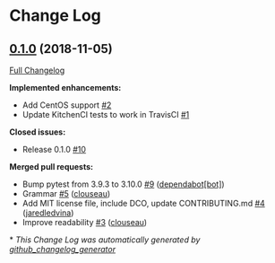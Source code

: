 # Change Log

## [0.1.0](https://github.com/jaredledvina/sensu-go-ansible/tree/0.1.0) (2018-11-05)

[Full Changelog](https://github.com/jaredledvina/sensu-go-ansible/compare/146a31b8764bb78e91e3de81bf7715495118aca1...0.1.0)

**Implemented enhancements:**

- Add CentOS support [\#2](https://github.com/jaredledvina/sensu-go-ansible/issues/2)
- Update KitchenCI tests to work in TravisCI [\#1](https://github.com/jaredledvina/sensu-go-ansible/issues/1)

**Closed issues:**

- Release 0.1.0 [\#10](https://github.com/jaredledvina/sensu-go-ansible/issues/10)

**Merged pull requests:**

- Bump pytest from 3.9.3 to 3.10.0 [\#9](https://github.com/jaredledvina/sensu-go-ansible/pull/9) ([dependabot[bot]](https://github.com/apps/dependabot))
- Grammar [\#5](https://github.com/jaredledvina/sensu-go-ansible/pull/5) ([clouseau](https://github.com/clouseau))
- Add MIT license file, include DCO, update CONTRIBUTING.md [\#4](https://github.com/jaredledvina/sensu-go-ansible/pull/4) ([jaredledvina](https://github.com/jaredledvina))
- Improve readability [\#3](https://github.com/jaredledvina/sensu-go-ansible/pull/3) ([clouseau](https://github.com/clouseau))



\* *This Change Log was automatically generated by [github_changelog_generator](https://github.com/skywinder/Github-Changelog-Generator)*